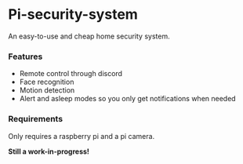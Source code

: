 # Pi-security-system
An easy-to-use and cheap home security system.

### Features
- Remote control through discord
- Face recognition
- Motion detection
- Alert and asleep modes so you only get notifications when needed

### Requirements
Only requires a raspberry pi and a pi camera.

**Still a work-in-progress!**
